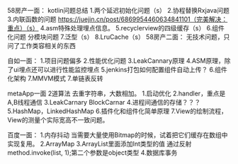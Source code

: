 58房产一面：
kotlin问题总结
1.两个延迟初始化问题（s）
2.协程替换Rxjava问题
3.内联函数的问题 https://juejin.cn/post/6869954460634841101（完美解决：重点）（s）
4.asm特殊处理埋点信息。
5.recyclerview的四级缓存（s）
6.组件化问题 分模块问题
7.泛型（s）
8.LruCache（s）
58房产二面：
无技术问题，只问了工作类容相关的东西

自如一面：
1.项目问题偏多
2.性能优化问题
3.LeakCannary原理
4.ASM原理，除了ui埋点还可以进行性能监控埋点
5.jenkins打包如何配置组件自动上传？
6.组件化架构
7.MMVM模式
7.单链表反转

metaApp一面
2道算法 去重字符串，大数相加。
1.启动优化
2.handler，重点是A,B线程通信
3.LeakCarnary BlockCarnar
4.进程间通信的存储？？？
5.HashMap，LinkedHashMap
6.插件化和组件化简单原理
7.View的绘制流程，View的测量个实际宽高不一致问题。

百度一面：
1.内存抖动
  当需要大量使用Bitmap的时候，试着把它们缓存在数组中实现复用。
2.ArrayMap
3.ArrayList<String>里面添加Int类型的值 通过反射method.invoke(list, 1);第二个参数是object类型
4.数据库事务


